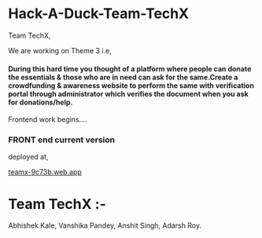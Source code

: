 # Hack-A-Duck-Team-TechX
Team TechX,

We are working on Theme 3 i.e,
#### During this hard time you thought of a platform where people can donate the essentials & those who are in need can ask for the same.Create a crowdfunding & awareness website to perform the same with verification portal through administrator which verifies the document when you ask for donations/help.

Frontend work begins....
### FRONT end  current version 

deployed at,


[teamx-9c73b.web.app](https://teamx-9c73b.web.app/)


# Team TechX :-
Abhishek Kale,
Vanshika Pandey,
Anshit Singh,
Adarsh Roy.
